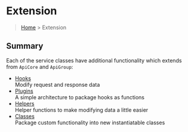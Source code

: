 # Extension

> [Home](../README.md) &gt; Extension

## Summary

Each of the service classes have additional functionality which extends from `ApiCore` and `ApiGroup`:

- [Hooks](hooks.md)
  <br>Modify request and response data
- [Plugins](plugins.md)
  <br>A simple architecture to package hooks as functions
- [Helpers](helpers.md)
  <br>Helper functions to make modifying data a little easier
- [Classes](classes.md)
  <br>Package custom functionality into new instantiatable classes

